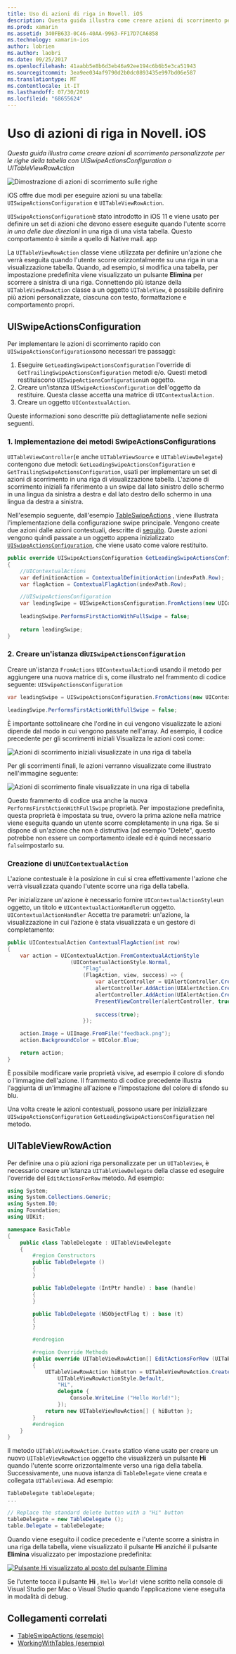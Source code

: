 ```yaml
---
title: Uso di azioni di riga in Novell. iOS
description: Questa guida illustra come creare azioni di scorrimento personalizzate per le righe della tabella con UISwipeActionsConfiguration o UITableViewRowAction
ms.prod: xamarin
ms.assetid: 340FB633-0C46-40AA-9963-FF17D7CA6858
ms.technology: xamarin-ios
author: lobrien
ms.author: laobri
ms.date: 09/25/2017
ms.openlocfilehash: 41aabb5e8b6d3eb46a92ee194c6b6b5e3ca51943
ms.sourcegitcommit: 3ea9ee034af9790d2b0dc0893435e997bd06e587
ms.translationtype: MT
ms.contentlocale: it-IT
ms.lasthandoff: 07/30/2019
ms.locfileid: "68655624"
---
```

# <a name="working-with-row-actions-in-xamarinios"></a>Uso di azioni di riga in Novell. iOS

_Questa guida illustra come creare azioni di scorrimento personalizzate per le righe della tabella con UISwipeActionsConfiguration o UITableViewRowAction_

![Dimostrazione di azioni di scorrimento sulle righe](row-action-images/action02.png)

iOS offre due modi per eseguire azioni su una tabella: `UISwipeActionsConfiguration` e `UITableViewRowAction`.

`UISwipeActionsConfiguration`è stato introdotto in iOS 11 e viene usato per definire un set di azioni che devono essere eseguite quando l'utente scorre _in una delle due direzioni_ in una riga di una vista tabella. Questo comportamento è simile a quello di Native mail. app 

La `UITableViewRowAction` classe viene utilizzata per definire un'azione che verrà eseguita quando l'utente scorre orizzontalmente su una riga in una visualizzazione tabella.
Quando, ad esempio, si modifica una tabella, per impostazione predefinita viene visualizzato un pulsante **Elimina** per scorrere a sinistra di una riga. Connettendo più istanze della `UITableViewRowAction` classe a un oggetto `UITableView`, è possibile definire più azioni personalizzate, ciascuna con testo, formattazione e comportamento propri.


## <a name="uiswipeactionsconfiguration"></a>UISwipeActionsConfiguration

Per implementare le azioni di scorrimento rapido con `UISwipeActionsConfiguration`sono necessari tre passaggi:

1. Eseguire `GetLeadingSwipeActionsConfiguration` l'override di `GetTrailingSwipeActionsConfiguration` metodi e/o. Questi metodi restituiscono `UISwipeActionsConfiguration`un oggetto. 
2. Creare un'istanza `UISwipeActionsConfiguration` dell'oggetto da restituire. Questa classe accetta una matrice di `UIContextualAction`.
3. Creare un oggetto `UIContextualAction`.

Queste informazioni sono descritte più dettagliatamente nelle sezioni seguenti.

### <a name="1-implementing-the-swipeactionsconfigurations-methods"></a>1. Implementazione dei metodi SwipeActionsConfigurations

`UITableViewController`(e anche `UITableViewSource` e `UITableViewDelegate`) contengono due metodi: `GetLeadingSwipeActionsConfiguration` e `GetTrailingSwipeActionsConfiguration`, usati per implementare un set di azioni di scorrimento in una riga di visualizzazione tabella. L'azione di scorrimento iniziali fa riferimento a un swipe dal lato sinistro dello schermo in una lingua da sinistra a destra e dal lato destro dello schermo in una lingua da destra a sinistra. 

Nell'esempio seguente, dall'esempio [TableSwipeActions](https://docs.microsoft.com/samples/xamarin/ios-samples/tableswipeactions) , viene illustrata l'implementazione della configurazione swipe principale. Vengono create due azioni dalle azioni contestuali, descritte di [seguito](#create-uicontextualaction). Queste azioni vengono quindi passate a un oggetto appena inizializzato [`UISwipeActionsConfiguration`](#create-uiswipeactionsconfigurations), che viene usato come valore restituito.


```csharp
public override UISwipeActionsConfiguration GetLeadingSwipeActionsConfiguration(UITableView tableView, NSIndexPath indexPath)
{
    //UIContextualActions
    var definitionAction = ContextualDefinitionAction(indexPath.Row);
    var flagAction = ContextualFlagAction(indexPath.Row);

    //UISwipeActionsConfiguration
    var leadingSwipe = UISwipeActionsConfiguration.FromActions(new UIContextualAction[] { flagAction, definitionAction });
    
    leadingSwipe.PerformsFirstActionWithFullSwipe = false;
    
    return leadingSwipe;
}  
```

<a name="create-uiswipeactionsconfigurations" />

### <a name="2-instantiate-a-uiswipeactionsconfiguration"></a>2. Creare un'istanza di`UISwipeActionsConfiguration`

Creare un'istanza `FromActions` `UIContextualAction`di usando il metodo per aggiungere una nuova matrice di s, come illustrato nel frammento di codice seguente: `UISwipeActionsConfiguration`

```csharp
var leadingSwipe = UISwipeActionsConfiguration.FromActions(new UIContextualAction[] { flagAction, definitionAction })

leadingSwipe.PerformsFirstActionWithFullSwipe = false;
```

È importante sottolineare che l'ordine in cui vengono visualizzate le azioni dipende dal modo in cui vengono passate nell'array. Ad esempio, il codice precedente per gli scorrimenti iniziali Visualizza le azioni così come:

![Azioni di scorrimento iniziali visualizzate in una riga di tabella](row-action-images/action03.png)

Per gli scorrimenti finali, le azioni verranno visualizzate come illustrato nell'immagine seguente:

![Azioni di scorrimento finale visualizzate in una riga di tabella](row-action-images/action04.png)

Questo frammento di codice usa anche la nuova `PerformsFirstActionWithFullSwipe` proprietà. Per impostazione predefinita, questa proprietà è impostata su true, ovvero la prima azione nella matrice viene eseguita quando un utente scorre completamente in una riga. Se si dispone di un'azione che non è distruttiva (ad esempio "Delete", questo potrebbe non essere un comportamento ideale ed è quindi necessario `false`impostarlo su.

<a name="create-uicontextualaction" />

### <a name="create-a-uicontextualaction"></a>Creazione di un`UIContextualAction`

L'azione contestuale è la posizione in cui si crea effettivamente l'azione che verrà visualizzata quando l'utente scorre una riga della tabella.

Per inizializzare un'azione è necessario fornire `UIContextualActionStyle`un oggetto, un titolo e `UIContextualActionHandler`un oggetto. `UIContextualActionHandler` Accetta tre parametri: un'azione, la visualizzazione in cui l'azione è stata visualizzata e un gestore di completamento:

```csharp
public UIContextualAction ContextualFlagAction(int row)
{
    var action = UIContextualAction.FromContextualActionStyle
                    (UIContextualActionStyle.Normal,
                        "Flag",
                        (FlagAction, view, success) => {
                            var alertController = UIAlertController.Create($"Report {words[row]}?", "", UIAlertControllerStyle.Alert);
                            alertController.AddAction(UIAlertAction.Create("Cancel", UIAlertActionStyle.Cancel, null)); 
                            alertController.AddAction(UIAlertAction.Create("Yes", UIAlertActionStyle.Destructive, null));
                            PresentViewController(alertController, true, null);
                            
                            success(true);
                        });

    action.Image = UIImage.FromFile("feedback.png");
    action.BackgroundColor = UIColor.Blue;

    return action;
}
```

È possibile modificare varie proprietà visive, ad esempio il colore di sfondo o l'immagine dell'azione. Il frammento di codice precedente illustra l'aggiunta di un'immagine all'azione e l'impostazione del colore di sfondo su blu.

Una volta create le azioni contestuali, possono usare per inizializzare `UISwipeActionsConfiguration` `GetLeadingSwipeActionsConfiguration` nel metodo.

## <a name="uitableviewrowaction"></a>UITableViewRowAction

Per definire una o più azioni riga personalizzate per un `UITableView`, è necessario creare un'istanza `UITableViewDelegate` della classe ed eseguire l'override del `EditActionsForRow` metodo. Ad esempio:

```csharp
using System;
using System.Collections.Generic;
using System.IO;
using Foundation;
using UIKit;

namespace BasicTable
{
    public class TableDelegate : UITableViewDelegate
    {
        #region Constructors
        public TableDelegate ()
        {
        }

        public TableDelegate (IntPtr handle) : base (handle)
        {
        }

        public TableDelegate (NSObjectFlag t) : base (t)
        {
        }

        #endregion

        #region Override Methods
        public override UITableViewRowAction[] EditActionsForRow (UITableView tableView, NSIndexPath indexPath)
        {
            UITableViewRowAction hiButton = UITableViewRowAction.Create (
                UITableViewRowActionStyle.Default,
                "Hi",
                delegate {
                    Console.WriteLine ("Hello World!");
                });
            return new UITableViewRowAction[] { hiButton };
        }
        #endregion
    }
}
```

Il metodo `UITableViewRowAction.Create` statico viene usato per creare un nuovo `UITableViewRowAction` oggetto che visualizzerà un pulsante **Hi** quando l'utente scorre orizzontalmente verso una riga della tabella. Successivamente, una nuova istanza di `TableDelegate` viene creata e collegata `UITableView`a. Ad esempio:

```csharp
TableDelegate tableDelegate;
...

// Replace the standard delete button with a "Hi" button
tableDelegate = new TableDelegate ();
table.Delegate = tableDelegate;

```

Quando viene eseguito il codice precedente e l'utente scorre a sinistra in una riga della tabella, viene visualizzato il pulsante **Hi** anziché il pulsante **Elimina** visualizzato per impostazione predefinita:

[![](row-action-images/action01.png "Pulsante Hi visualizzato al posto del pulsante Elimina")](row-action-images/action01.png#lightbox)

Se l'utente tocca il pulsante **Hi** , `Hello World!` viene scritto nella console di Visual Studio per Mac o Visual Studio quando l'applicazione viene eseguita in modalità di debug.



## <a name="related-links"></a>Collegamenti correlati

- [TableSwipeActions (esempio)](https://docs.microsoft.com/samples/xamarin/ios-samples/tableswipeactions)
- [WorkingWithTables (esempio)](https://docs.microsoft.com/samples/xamarin/ios-samples/workingwithtables)
